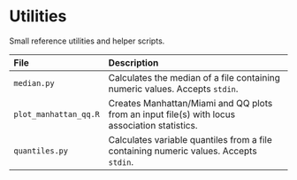 # Utilities

Small reference utilities and helper scripts.  

| File | Description |  
| :--- | :--- |  
| `median.py` | Calculates the median of a file containing numeric values. Accepts `stdin`. |  
| `plot_manhattan_qq.R` | Creates Manhattan/Miami and QQ plots from an input file(s) with locus association statistics. |  
| `quantiles.py` | Calculates variable quantiles from a file containing numeric values. Accepts `stdin`. |  
